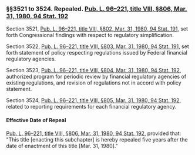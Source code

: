 ### §§3521 to 3524. Repealed. [Pub. L. 96–221, title VIII, §806, Mar. 31, 1980, 94 Stat. 192](/statviewer.htm?volume=94&page=192) ###

Section 3521, [Pub. L. 96–221, title VIII, §802, Mar. 31, 1980, 94 Stat. 191](/statviewer.htm?volume=94&page=191), set forth Congressional findings with respect to regulatory simplification.

Section 3522, [Pub. L. 96–221, title VIII, §803, Mar. 31, 1980, 94 Stat. 191](/statviewer.htm?volume=94&page=191), set forth statement of policy respecting regulations issued by Federal financial regulatory agencies.

Section 3523, [Pub. L. 96–221, title VIII, §804, Mar. 31, 1980, 94 Stat. 192](/statviewer.htm?volume=94&page=192), authorized program for periodic review by financial regulatory agencies of existing regulations, and revision of regulations not in accord with policy statement.

Section 3524, [Pub. L. 96–221, title VIII, §805, Mar. 31, 1980, 94 Stat. 192](/statviewer.htm?volume=94&page=192), related to reporting requirements for each financial regulatory agency.

#### Effective Date of Repeal ####

[Pub. L. 96–221, title VIII, §806, Mar. 31, 1980, 94 Stat. 192](/statviewer.htm?volume=94&page=192), provided that: "This title [enacting this subchapter] is hereby repealed five years after the date of enactment of this title [Mar. 31, 1980]."